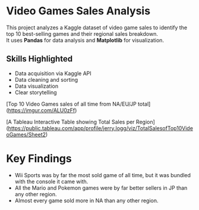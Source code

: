 # Video Games Sales Analysis

This project analyzes a Kaggle dataset of video game sales to identify the top 10 best-selling games and their regional sales breakdown.  
It uses **Pandas** for data analysis and **Matplotlib** for visualization.

## Skills Highlighted
- Data acquisition via Kaggle API
- Data cleaning and sorting
- Data visualization
- Clear storytelling

[Top 10 Video Games sales of all time from NA/EU/JP total] (https://imgur.com/ALU0zFf)

[A Tableau Interactive Table showing Total Sales per Region] (https://public.tableau.com/app/profile/jerry.logg/viz/TotalSalesofTop10VideoGames/Sheet2)

# Key Findings
- Wii Sports was by far the most sold game of all time, but it was bundled with the console it came with.
- All the Mario and Pokemon games were by far better sellers in JP than any other region.
- Almost every game sold more in NA than any other region.
